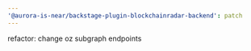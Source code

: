 ```yaml
---
'@aurora-is-near/backstage-plugin-blockchainradar-backend': patch
---
```


refactor: change oz subgraph endpoints
